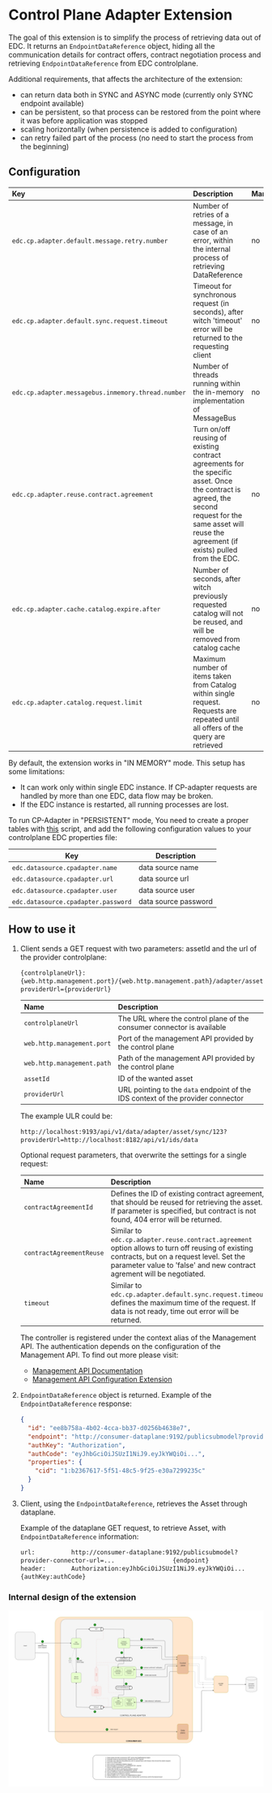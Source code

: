 # Control Plane Adapter Extension

The goal of this extension is to simplify the process of retrieving data out of EDC. It returns an `EndpointDataReference` object, hiding all the communication details for contract offers, contract negotiation process and retrieving `EndpointDataReference` from EDC controlplane.

Additional requirements, that affects the architecture of the extension:

- can return data both in SYNC and ASYNC mode (currently only SYNC endpoint available)
- can be persistent, so that process can be restored from the point where it was before application was stopped  
- scaling horizontally (when persistence is added to configuration)
- can retry failed part of the process (no need to start the process from the beginning)

## Configuration

| Key                                                | Description                                                                                                                                                                                              | Mandatory | Default |
|:---------------------------------------------------|:---------------------------------------------------------------------------------------------------------------------------------------------------------------------------------------------------------|-----------|---------|
| `edc.cp.adapter.default.message.retry.number`      | Number of retries of a message, in case of an error, within the internal process of retrieving DataReference                                                                                             | no        | 3       |
| `edc.cp.adapter.default.sync.request.timeout`      | Timeout for synchronous request (in seconds), after witch 'timeout' error will be returned to the requesting client                                                                                      | no        | 20      |
| `edc.cp.adapter.messagebus.inmemory.thread.number` | Number of threads running within the in-memory implementation of MessageBus                                                                                                                              | no        | 10      |
| `edc.cp.adapter.reuse.contract.agreement`          | Turn on/off reusing of existing contract agreements for the specific asset. Once the contract is agreed, the second request for the same asset will reuse the agreement (if exists) pulled from the EDC. | no        | true    |
| `edc.cp.adapter.cache.catalog.expire.after`        | Number of seconds, after witch previously requested catalog will not be reused, and will be removed from catalog cache                                                                                   | no        | 300     |
| `edc.cp.adapter.catalog.request.limit`             | Maximum number of items taken from Catalog within single request. Requests are repeated until all offers of the query are retrieved                                                                      | no        | 100     |

By default, the extension works in "IN MEMORY" mode. This setup has some limitations:

- It can work only within single EDC instance. If CP-adapter requests are handled by more than one EDC, data flow may be broken.
- If the EDC instance is restarted, all running processes are lost.

To run CP-Adapter in "PERSISTENT" mode, You need to create a proper tables with [this](docs/schema.sql) script, and add the following configuration values to your controlplane EDC properties file:

| Key                                 | Description          |
|-------------------------------------|----------------------|
| `edc.datasource.cpadapter.name`     | data source name     |
| `edc.datasource.cpadapter.url`      | data source url      |
| `edc.datasource.cpadapter.user`     | data source user     |
| `edc.datasource.cpadapter.password` | data source password |

## How to use it

1. Client sends a GET request with two parameters: assetId and the url of the provider controlplane:

   ```plain
   {controlplaneUrl}:{web.http.management.port}/{web.http.management.path}/adapter/asset/sync/{assetId}?providerUrl={providerUrl}
   ```
   
   | Name                       | Description                                                                      |
   |----------------------------|----------------------------------------------------------------------------------|
   | `controlplaneUrl`          | The URL where the control plane of the consumer connector is available           |
   | `web.http.management.port` | Port of the management API provided by the control plane                         |
   | `web.http.management.path` | Path of the management API provided by the control plane                         |
   | `assetId`                  | ID of the wanted asset                                                           |
   | `providerUrl`              | URL pointing to the `data` endpoint of the IDS context of the provider connector |

   The example ULR could be:

   ```plain
   http://localhost:9193/api/v1/data/adapter/asset/sync/123?providerUrl=http://localhost:8182/api/v1/ids/data
   ```

   Optional request parameters, that overwrite the settings for a single request:

   | Name                     | Description                                                                                                                                                                                                            |
   |--------------------------|------------------------------------------------------------------------------------------------------------------------------------------------------------------------------------------------------------------------|
   | `contractAgreementId`    | Defines the ID of existing contract agreement, that should be reused for retrieving the asset. If parameter is specified, but contract is not found, 404 error will be returned.                                       |
   | `contractAgreementReuse` | Similar to `edc.cp.adapter.reuse.contract.agreement` option allows to turn off reusing of existing contracts, but on a request level. Set the parameter value to 'false' and new contract agrement will be negotiated. |
   | `timeout`                | Similar to `edc.cp.adapter.default.sync.request.timeout`, defines the maximum time of the request. If data is not ready, time out error will be returned.                                                              |

   The controller is registered under the context alias of the Management API. The authentication depends on the configuration of the Management API.
   To find out more please visit:

   - [Management API Documentation](https://github.com/eclipse-edc/Connector/tree/main/extensions/control-plane/api/management-api)
   - [Management API Configuration Extension](https://github.com/eclipse-edc/Connector/tree/main/extensions/common/api/management-api-configuration)

2. `EndpointDataReference` object is returned. Example of the `EndpointDataReference` response:

    ```json
    {
      "id": "ee8b758a-4b02-4cca-bb37-d0256b4638e7",
      "endpoint": "http://consumer-dataplane:9192/publicsubmodel?provider-connector-url=...",
      "authKey": "Authorization",
      "authCode": "eyJhbGciOiJSUzI1NiJ9.eyJkYWQiOi...",
      "properties": {
        "cid": "1:b2367617-5f51-48c5-9f25-e30a7299235c"
      }
    }
    ```

3. Client, using the `EndpointDataReference`, retrieves the Asset through dataplane.

   Example of the dataplane GET request, to retrieve Asset, with `EndpointDataReference` information:

   ```plain
   url:          http://consumer-dataplane:9192/publicsubmodel?provider-connector-url=...                {endpoint}
   header:       Authorization:eyJhbGciOiJSUzI1NiJ9.eyJkYWQiOi...                                        {authKey:authCode}
   ```

### Internal design of the extension

![diagram](src/main/resources/control-plane-adapter.jpg)
